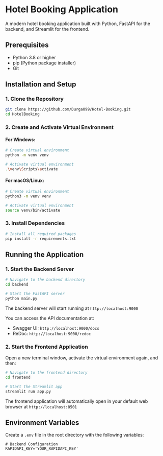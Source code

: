 ﻿# Hotel Booking Application

A modern hotel booking application built with Python, FastAPI for the backend, and Streamlit for the frontend.

## Prerequisites

- Python 3.8 or higher
- pip (Python package installer)
- Git

## Installation and Setup

### 1. Clone the Repository

```bash
git clone https://github.com/Durga099/Hotel-Booking.git
cd HotelBooking
```

### 2. Create and Activate Virtual Environment

#### For Windows:
```bash
# Create virtual environment
python -m venv venv

# Activate virtual environment
.\venv\Scripts\activate
```

#### For macOS/Linux:
```bash
# Create virtual environment
python3 -m venv venv

# Activate virtual environment
source venv/bin/activate
```

### 3. Install Dependencies

```bash
# Install all required packages
pip install -r requirements.txt
```

## Running the Application

### 1. Start the Backend Server

```bash
# Navigate to the backend directory
cd backend

# Start the FastAPI server
python main.py
```

The backend server will start running at `http://localhost:9000`

You can access the API documentation at:
- Swagger UI: `http://localhost:9000/docs`
- ReDoc: `http://localhost:9000/redoc`

### 2. Start the Frontend Application

Open a new terminal window, activate the virtual environment again, and then:

```bash
# Navigate to the frontend directory
cd frontend

# Start the Streamlit app
streamlit run app.py
```

The frontend application will automatically open in your default web browser at `http://localhost:8501`

## Environment Variables

Create a `.env` file in the root directory with the following variables:

```env
# Backend Configuration
RAPIDAPI_KEY='YOUR_RAPIDAPI_KEY'
